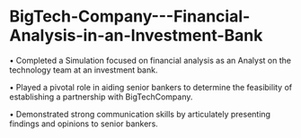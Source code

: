 # BigTech-Company---Financial-Analysis-in-an-Investment-Bank

• Completed a Simulation focused on financial analysis as an Analyst on the technology team at an investment bank.

• Played a pivotal role in aiding senior bankers to determine the feasibility of establishing a partnership with BigTechCompany.

• Demonstrated strong communication skills by articulately presenting findings and opinions to senior bankers.
